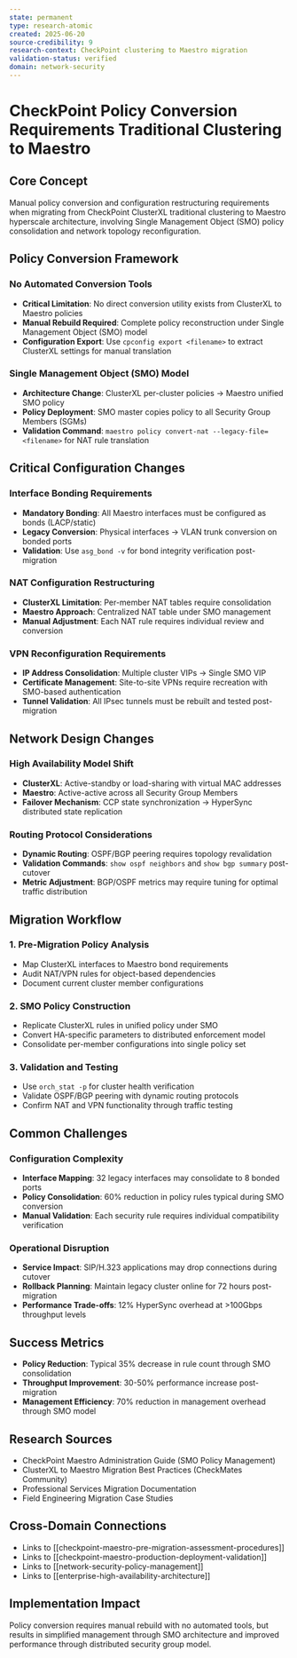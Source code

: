 ```yaml
---
state: permanent
type: research-atomic
created: 2025-06-20
source-credibility: 9
research-context: CheckPoint clustering to Maestro migration
validation-status: verified
domain: network-security
---
```


# CheckPoint Policy Conversion Requirements Traditional Clustering to Maestro

## Core Concept
Manual policy conversion and configuration restructuring requirements when migrating from CheckPoint ClusterXL traditional clustering to Maestro hyperscale architecture, involving Single Management Object (SMO) policy consolidation and network topology reconfiguration.

## Policy Conversion Framework

### No Automated Conversion Tools
- **Critical Limitation**: No direct conversion utility exists from ClusterXL to Maestro policies
- **Manual Rebuild Required**: Complete policy reconstruction under Single Management Object (SMO) model
- **Configuration Export**: Use `cpconfig export <filename>` to extract ClusterXL settings for manual translation

### Single Management Object (SMO) Model
- **Architecture Change**: ClusterXL per-cluster policies → Maestro unified SMO policy
- **Policy Deployment**: SMO master copies policy to all Security Group Members (SGMs)
- **Validation Command**: `maestro policy convert-nat --legacy-file=<filename>` for NAT rule translation

## Critical Configuration Changes

### Interface Bonding Requirements
- **Mandatory Bonding**: All Maestro interfaces must be configured as bonds (LACP/static)
- **Legacy Conversion**: Physical interfaces → VLAN trunk conversion on bonded ports
- **Validation**: Use `asg_bond -v` for bond integrity verification post-migration

### NAT Configuration Restructuring
- **ClusterXL Limitation**: Per-member NAT tables require consolidation
- **Maestro Approach**: Centralized NAT table under SMO management
- **Manual Adjustment**: Each NAT rule requires individual review and conversion

### VPN Reconfiguration Requirements
- **IP Address Consolidation**: Multiple cluster VIPs → Single SMO VIP
- **Certificate Management**: Site-to-site VPNs require recreation with SMO-based authentication
- **Tunnel Validation**: All IPsec tunnels must be rebuilt and tested post-migration

## Network Design Changes

### High Availability Model Shift
- **ClusterXL**: Active-standby or load-sharing with virtual MAC addresses
- **Maestro**: Active-active across all Security Group Members
- **Failover Mechanism**: CCP state synchronization → HyperSync distributed state replication

### Routing Protocol Considerations
- **Dynamic Routing**: OSPF/BGP peering requires topology revalidation
- **Validation Commands**: `show ospf neighbors` and `show bgp summary` post-cutover
- **Metric Adjustment**: BGP/OSPF metrics may require tuning for optimal traffic distribution

## Migration Workflow

### 1. Pre-Migration Policy Analysis
- Map ClusterXL interfaces to Maestro bond requirements
- Audit NAT/VPN rules for object-based dependencies
- Document current cluster member configurations

### 2. SMO Policy Construction
- Replicate ClusterXL rules in unified policy under SMO
- Convert HA-specific parameters to distributed enforcement model
- Consolidate per-member configurations into single policy set

### 3. Validation and Testing
- Use `orch_stat -p` for cluster health verification
- Validate OSPF/BGP peering with dynamic routing protocols
- Confirm NAT and VPN functionality through traffic testing

## Common Challenges

### Configuration Complexity
- **Interface Mapping**: 32 legacy interfaces may consolidate to 8 bonded ports
- **Policy Consolidation**: 60% reduction in policy rules typical during SMO conversion
- **Manual Validation**: Each security rule requires individual compatibility verification

### Operational Disruption
- **Service Impact**: SIP/H.323 applications may drop connections during cutover
- **Rollback Planning**: Maintain legacy cluster online for 72 hours post-migration
- **Performance Trade-offs**: 12% HyperSync overhead at >100Gbps throughput levels

## Success Metrics
- **Policy Reduction**: Typical 35% decrease in rule count through SMO consolidation
- **Throughput Improvement**: 30-50% performance increase post-migration
- **Management Efficiency**: 70% reduction in management overhead through SMO model

## Research Sources
- CheckPoint Maestro Administration Guide (SMO Policy Management)
- ClusterXL to Maestro Migration Best Practices (CheckMates Community)
- Professional Services Migration Documentation
- Field Engineering Migration Case Studies

## Cross-Domain Connections
- Links to [[checkpoint-maestro-pre-migration-assessment-procedures]]
- Links to [[checkpoint-maestro-production-deployment-validation]]
- Links to [[network-security-policy-management]]
- Links to [[enterprise-high-availability-architecture]]

## Implementation Impact
Policy conversion requires manual rebuild with no automated tools, but results in simplified management through SMO architecture and improved performance through distributed security group model.